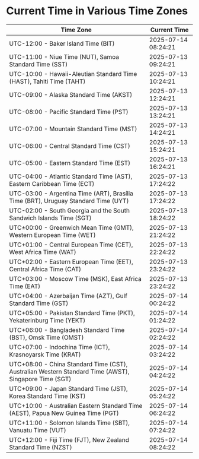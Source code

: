 # Current Time in Various Time Zones

| Time Zone | Current Time |
|-----------|--------------|
| UTC-12:00 - Baker Island Time (BIT) | 2025-07-14 08:24:21 |
| UTC-11:00 - Niue Time (NUT), Samoa Standard Time (SST) | 2025-07-13 09:24:21 |
| UTC-10:00 - Hawaii-Aleutian Standard Time (HAST), Tahiti Time (TAHT) | 2025-07-13 10:24:21 |
| UTC-09:00 - Alaska Standard Time (AKST) | 2025-07-13 12:24:21 |
| UTC-08:00 - Pacific Standard Time (PST) | 2025-07-13 13:24:21 |
| UTC-07:00 - Mountain Standard Time (MST) | 2025-07-13 14:24:21 |
| UTC-06:00 - Central Standard Time (CST) | 2025-07-13 15:24:21 |
| UTC-05:00 - Eastern Standard Time (EST) | 2025-07-13 16:24:21 |
| UTC-04:00 - Atlantic Standard Time (AST), Eastern Caribbean Time (ECT) | 2025-07-13 17:24:22 |
| UTC-03:00 - Argentina Time (ART), Brasília Time (BRT), Uruguay Standard Time (UYT) | 2025-07-13 17:24:22 |
| UTC-02:00 - South Georgia and the South Sandwich Islands Time (SGT) | 2025-07-13 18:24:22 |
| UTC±00:00 - Greenwich Mean Time (GMT), Western European Time (WET) | 2025-07-13 21:24:22 |
| UTC+01:00 - Central European Time (CET), West Africa Time (WAT) | 2025-07-13 22:24:22 |
| UTC+02:00 - Eastern European Time (EET), Central Africa Time (CAT) | 2025-07-13 23:24:22 |
| UTC+03:00 - Moscow Time (MSK), East Africa Time (EAT) | 2025-07-13 23:24:22 |
| UTC+04:00 - Azerbaijan Time (AZT), Gulf Standard Time (GST) | 2025-07-14 00:24:22 |
| UTC+05:00 - Pakistan Standard Time (PKT), Yekaterinburg Time (YEKT) | 2025-07-14 01:24:22 |
| UTC+06:00 - Bangladesh Standard Time (BST), Omsk Time (OMST) | 2025-07-14 02:24:22 |
| UTC+07:00 - Indochina Time (ICT), Krasnoyarsk Time (KRAT) | 2025-07-14 03:24:22 |
| UTC+08:00 - China Standard Time (CST), Australian Western Standard Time (AWST), Singapore Time (SGT) | 2025-07-14 04:24:22 |
| UTC+09:00 - Japan Standard Time (JST), Korea Standard Time (KST) | 2025-07-14 05:24:22 |
| UTC+10:00 - Australian Eastern Standard Time (AEST), Papua New Guinea Time (PGT) | 2025-07-14 06:24:22 |
| UTC+11:00 - Solomon Islands Time (SBT), Vanuatu Time (VUT) | 2025-07-14 07:24:22 |
| UTC+12:00 - Fiji Time (FJT), New Zealand Standard Time (NZST) | 2025-07-14 08:24:22 |
